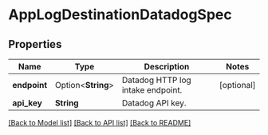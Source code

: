 # AppLogDestinationDatadogSpec

## Properties

Name | Type | Description | Notes
------------ | ------------- | ------------- | -------------
**endpoint** | Option<**String**> | Datadog HTTP log intake endpoint. | [optional]
**api_key** | **String** | Datadog API key. | 

[[Back to Model list]](../README.md#documentation-for-models) [[Back to API list]](../README.md#documentation-for-api-endpoints) [[Back to README]](../README.md)


